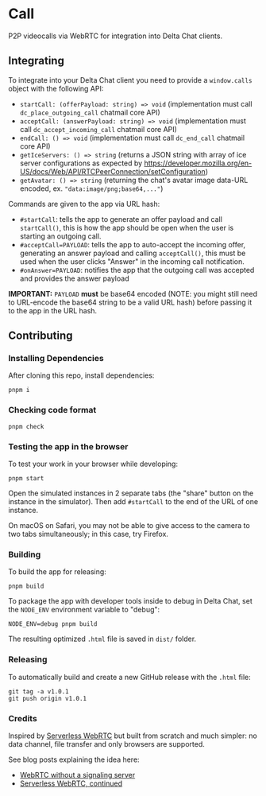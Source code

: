 # Call

P2P videocalls via WebRTC for integration into Delta Chat clients.

## Integrating

To integrate into your Delta Chat client you need to provide a
`window.calls` object with the following API:

- `startCall: (offerPayload: string) => void` (implementation must call `dc_place_outgoing_call` chatmail core API)
- `acceptCall: (answerPayload: string) => void` (implementation must call `dc_accept_incoming_call` chatmail core API)
- `endCall: () => void` (implementation must call `dc_end_call` chatmail core API)
- `getIceServers: () => string` (returns a JSON string with array of ice server configurations as expected by https://developer.mozilla.org/en-US/docs/Web/API/RTCPeerConnection/setConfiguration)
- `getAvatar: () => string` (returning the chat's avatar image data-URL encoded, ex. `"data:image/png;base64,..."`)

Commands are given to the app via URL hash:

- `#startCall`: tells the app to generate an offer payload and call `startCall()`, this is how the app should be open when the user is starting an outgoing call.
- `#acceptCall=PAYLOAD`: tells the app to auto-accept the incoming offer, generating an answer payload and calling `acceptCall()`, this must be used when the user clicks "Answer" in the incoming call notification.
- `#onAnswer=PAYLOAD`: notifies the app that the outgoing call was accepted and provides the answer payload

**IMPORTANT:** `PAYLOAD` **must** be base64 encoded (NOTE: you might still need to URL-encode the base64 string to be a valid URL hash) before passing it to the app in the URL hash.

## Contributing

### Installing Dependencies

After cloning this repo, install dependencies:

```
pnpm i
```

### Checking code format

```
pnpm check
```

### Testing the app in the browser

To test your work in your browser while developing:

```
pnpm start
```

Open the simulated instances in 2 separate tabs (the "share" button on the instance in the simulator).
Then add `#startCall` to the end of the URL of one instance.

On macOS on Safari, you may not be able to give access to the camera to two tabs simultaneously; in this case, try Firefox.

### Building

To build the app for releasing:

```
pnpm build
```

To package the app with developer tools inside to debug in Delta Chat, set the `NODE_ENV`
environment variable to "debug":

```
NODE_ENV=debug pnpm build
```

The resulting optimized `.html` file is saved in `dist/` folder.

### Releasing

To automatically build and create a new GitHub release with the `.html` file:

```
git tag -a v1.0.1
git push origin v1.0.1
```

### Credits

Inspired by [Serverless WebRTC][serverless-webrtc] but built from scratch and much simpler:
no data channel, file transfer and only browsers are supported.

See blog posts explaining the idea here:

- [WebRTC without a signaling server](https://blog.printf.net/articles/2013/05/17/webrtc-without-a-signaling-server/)
- [Serverless WebRTC, continued](https://blog.printf.net/articles/2014/07/01/serverless-webrtc-continued/)

[serverless-webrtc]: https://github.com/cjb/serverless-webrtc/
